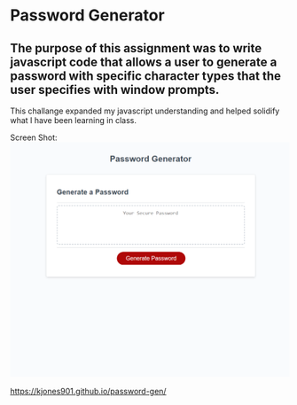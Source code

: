 # Password Generator

## The purpose of this assignment was to write javascript code that allows a user to generate a password with specific character types that the user specifies with window prompts. 

This challange expanded my javascript understanding and helped solidify what I have been learning in class.

Screen Shot:
![Alt text](/Assets/screenshot.png?raw=true "Screen Shot")

https://kjones901.github.io/password-gen/
